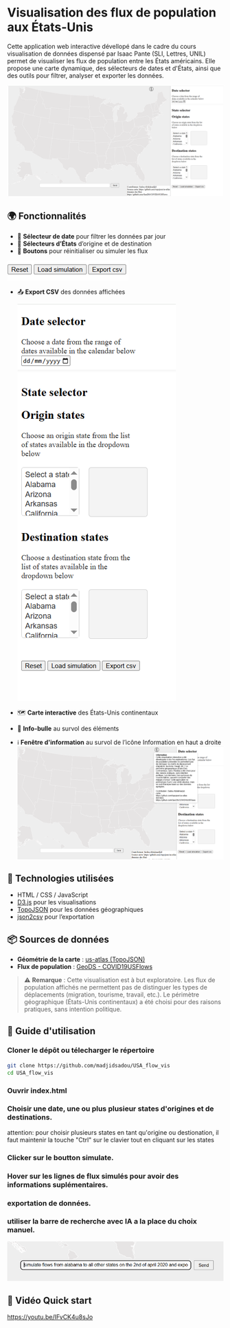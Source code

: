 # Visualisation des flux de population aux États-Unis

Cette application web interactive dévellopé dans le cadre du cours visualisation de données dispensé par Isaac Pante (SLI, Lettres, UNIL)
 permet de visualiser les flux de population entre les États américains. Elle propose une carte dynamique, des sélecteurs de dates et d'États, ainsi que des outils pour filtrer, analyser et exporter les données.

![](./screens/1.PNG) 

## 🌍 Fonctionnalités

- 📅 **Sélecteur de date** pour filtrer les données par jour
- 🧭 **Sélecteurs d’États** d’origine et de destination
- 🔄 **Boutons** pour réinitialiser ou simuler les flux
  
![](./screens/5.PNG) 

- 📤 **Export CSV** des données affichées

  ![](./screens/2.PNG) 

- 🗺️ **Carte interactive** des États-Unis continentaux
- 🧠 **Info-bulle** au survol des éléments
- ℹ️ **Fenêtre d'information** au survol de l’icône Information en haut a droite
  ![](./screens/6.PNG) 


## 🧪 Technologies utilisées

- HTML / CSS / JavaScript
- [D3.js](https://d3js.org/) pour les visualisations
- [TopoJSON](https://github.com/topojson/topojson) pour les données géographiques
- [json2csv](https://github.com/zemirco/json2csv) pour l’exportation

## 📦 Sources de données

- **Géométrie de la carte** : [us-atlas (TopoJSON)](https://github.com/topojson/us-atlas)
- **Flux de population** : [GeoDS - COVID19USFlows](https://github.com/GeoDS/COVID19USFlows)

> ⚠️ **Remarque** : Cette visualisation est à but exploratoire. Les flux de population affichés ne permettent pas de distinguer les types de déplacements (migration, tourisme, travail, etc.). Le périmètre géographique (États-Unis continentaux) a été choisi pour des raisons pratiques, sans intention politique.

## 🚀 Guide d'utilisation

### Cloner le dépôt ou télecharger le répertoire

```bash
git clone https://github.com/madjidsadou/USA_flow_vis
cd USA_flow_vis
```

### Ouvrir index.html
### Choisir une date, une ou plus plusieur states d'origines et de destinations.
attention: pour choisir plusieurs states en tant qu'origine ou destionation, il faut maintenir la touche "Ctrl" sur le clavier tout en cliquant sur les states
### Clicker sur le boutton simulate.
### Hover sur les lignes de flux simulés pour avoir des informations suplémentaires.
### exportation de données.
### utiliser la barre de recherche avec IA a la place du choix manuel.
![](./screens/4.PNG) 


## 🚀 Vidéo Quick start

https://youtu.be/IFvCK4u8sJo
